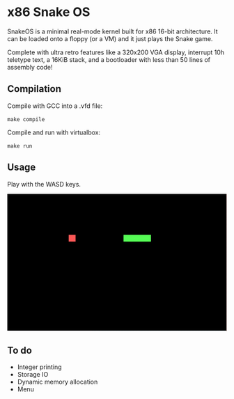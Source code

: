 # x86 Snake OS

SnakeOS is a minimal real-mode kernel built for x86 16-bit architecture. It can be loaded onto a floppy (or a VM) and it just plays the Snake game.

Complete with ultra retro features like a 320x200 VGA display, interrupt 10h teletype text, a 16KiB stack, and a bootloader with less than 50 lines of assembly code!

## Compilation
Compile with GCC into a .vfd file:
```
make compile
```
Compile and run with virtualbox:
```
make run
```

## Usage
Play with the WASD keys.

![Snake GIF](demo.gif)

## To do
* Integer printing
* Storage IO
* Dynamic memory allocation
* Menu
